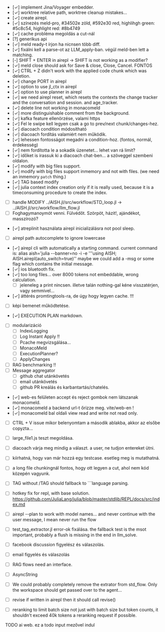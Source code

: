  - [✓] implement Jina/Voyager embedder. 
 - [✓] worktree relative path, worktree cleanup mistakes...
 - [✓] create airepl. 
 - [✓] színezés meld-pro, #34502e zöld, #592e30 red, highlihgh green: #5c8c54, highlight red: #8b4749
 - [✓] cache probléma megoldás a cut-nál
 - [?] generikus api
 - [✓] meld ready-t írjon ha nicnsen több diff.
 - [✓] fixálni kell a parse-ot az LLM_apply-ban. végül meld-ben lett a matching.
 - [-] SHIFT + ENTER in airepl -> SHIFT is not working as a modifier?
 - [✓] meld close should ask for Save & close, Close, Cancel. FONTOS
 - [✓] CTRL + Z didn't work with the applied code chunk which was deletion.
 - [✓] change PORT in airepl
 - [✓] option to use jl_ctx in airepl
 - [✓] option to use planner in airepl
 - [✓] we need airepl reset, which resets the contexts the change tracker and the conversation and session. and age_tracker.
 - [✓] delete line not working in monacomeld
 - [✓] more distinguishable comment from the background.
 - [✓] kafka feature ellenörzése, valami https
 - [✓] Fel le swipe kell legyen csak a go to prev/next chunk/changes-hez.
 - [✓] diacoach condition módosítható
 - [✓] diacoach fordítás valamiért nem működik.
 - [✓] lehessen fontosságot megadni a condition-hoz. (fontos, normál, érdekesség)
 - [✓] nem fordította le a sokadik üzenetet... lehet van rá limit?
 - [✓] időket is irassuk ki a diacoach chat-ben... a szöveggel szembeni oldalon.
 - [✓] modify with big files support.
 - [✓] modify with big files support inmemory and not with files. (we need an inmemory `patch` thing.)
 - [✓] TAG based modify
 - [✓] julia context index creation only if it is really used, because it is a timeconsuming procedure to create the index.
 - [ ] handle MODIFY ../AISH.jl/src/workflow/STD_loop.jl -> ../AISH.jl/src/workflow/llm_flow.jl
 - [ ] Foghagymanoymót venni. Fülvédőt. Szörpöt, házit!, ajándékot, masszírozó?
 - [✓] atreplinit használata airepl inicializálásra not pool sleep.
 - [ ] airepl path autocomplete to ignore lowercase
 - [✓] airepl cli with automatically a starting command. current command is: alias aish='julia --banner=no -i -e '\''using AISH; AISH.airepl(auto_switch=true)'\' maybe we could add a -msg or some flag which contains the initial message.
 - [✓] ios bluetooth fix.
 - [✓] too long files... over 8000 tokens not embeddable, wrong calculation.
   - [ ] jeleneleg a print nincsen. illetve talán nothing-gal kéne visszatérjen, vagy semmivel... 
 - [✓] áttérés promtingtools-ra, de úgy hogy legyen cache. !!!
 - [ ] képi bemenet működtetése.
 - [✓] EXECUTION PLAN markdown.
 - [ ] modularizáció
   - [ ] IndexLogging
   - [ ] Log Instant Apply !!
   - [ ] Pcache megvizsgálása...
   - [ ] MonacoMeld
   - [ ] ExecutionPlanner?
   - [ ] ApplyChanges
 - [ ] RAG benchmarking !!
 - [ ] Message aggregator
   - [ ] github chat utánkövetés
   - [ ] email utánkövetés
   - [ ] github PR kreálás és karbantartás/chatelés.
 - [✓] web-es felületen accept és reject gombok nem látszanak monacomeld.
 - [✓] monacomeld a backend url-t őrizze meg. vite/web-en !
 - [✓] monacomeld bal oldali view read and write not read only.
 - [ ] CTRL + V issue mikor belenyomtam a második ablakba, akkor az elsőbe copyzta...
 - [ ] large_file1.js teszt megoldása.
 - [ ] diacoach várja meg mindig a választ. a user, ne tudjon entereket ütni.
 - [ ] kiírhatná, hogy van már hozzá egy testcase. esetleg meg is mutathatná.
 - [ ] a long file chunkingnál fontos, hogy ott legyen a cut, ahol nem kód közepén vagyunk.
 - [ ] TAG without /TAG should fallback to ```language parsing.
 - [ ] hotkey fix for repl, with base solution. https://github.com/JuliaLang/julia/blob/master/stdlib/REPL/docs/src/index.md
 - [ ] airepl --plan to work with model names... and never continue with the user message, I mean never run the flow
 - [ ] test_tag_extractor.jl error-ok fixálása. the fallback test is the msot important, probably a flush is missing in the end in llm_solve.
 - [ ] facebook discussion figyelész és válaszolás.
 - [ ] email figyelés és válaszolás
 - [ ] RAG flows need an interface.
 - [ ] AsyncString
 - [ ] We could probably completely remove the extrator from std_flow. Only the workspace should get passed over to the agent...
 - [ ] revise if written in airepl then it should call revise()
 - [ ] reranking to limit batch size not just with batch size but token counts, it shouldn't exceed 40k tokens a reranking request if possible.


TODO ai web.
 ez a todo input mezővel indul
